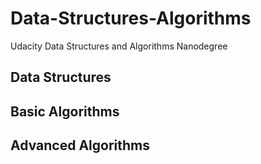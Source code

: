 # Data-Structures-Algorithms
Udacity Data Structures and Algorithms Nanodegree

## Data Structures

## Basic Algorithms

## Advanced Algorithms
